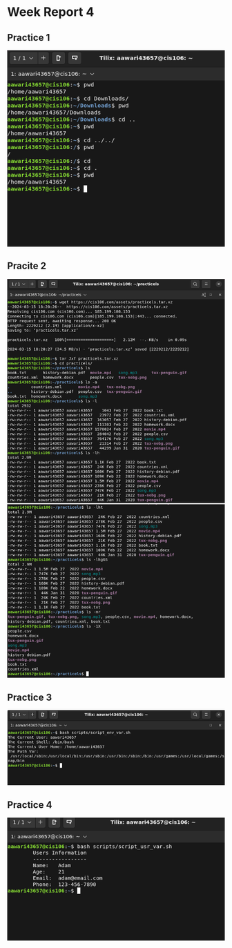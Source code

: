 # Week Report 4
## Practice 1
![Practice 1](prac1.png)
## Pracite 2
![practice 2](prac2(1).png)
![Pracrice 2 con](prac2(2).png)
## Practice 3
![practice 3](prac3.png)
## Practice 4
![practice 4](prac4.png)